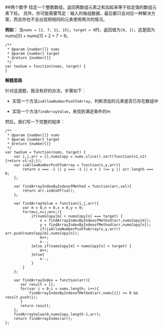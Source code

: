 ##两个数字
给定一个整数数组，返回两数组元素之和加起来等于给定值的数组元素下标。
另外，你可能需要笃定：输入的每组数据，最后都只会对应一种解决方案，而且你也不会出现把相同的元素使用两次的情况。

**例如：**
当`nums = [2, 7, 11, 15]`，`target = 9`时，返回值为`[0, 1]`，这是因为nums[0] + nums[1] = 2 + 7 = 9。
```
/**
 * @param {number[]} nums
 * @param {number} target
 * @return {number[]}
 */
var twoSum = function(nums, target) {
}
```

**解题思路**

针对这道题，我没有好的办法，步骤如下：

- 实现一个方法`isAllowNumberPushToArray`，判断添加的元素是否已存在数组中

- 实现一个方法`findArrayValue`，来找到满足条件的m

然后，我们写一下完整的程序：
```
/**
 * @param {number[]} nums
 * @param {number} target
 * @return {number[]}
 */
var twoSum = function(nums, target) {
    var i,j,arr = [],numsCopy = nums.slice().sort(function(v1,v2){return v1-v2;});
    var isAllowNumberPushToArray = function(x,y,arr){
        return x === -1 || y === -1 || x + 1 !== y || arr.length === 0;
    };

    var findArrayIndexByIndexofMethod = function(arr,val){
        return arr.indexOf(val);
    };

    var findArrayValue = function(i,j,arr){
        var m = 0,n = 0,x = 0,y = 0;
        for(m=i,n=j;m<n;){
            if(numsCopy[m] + numsCopy[n] === target) {
                x = findArrayIndexByIndexofMethod(arr,numsCopy[m]);
                y = findArrayIndexByIndexofMethod(arr,numsCopy[n]);
                if(isAllowNumberPushToArray(x,y,arr)) arr.push(numsCopy[m],numsCopy[n]);
                m++;
                n--;
            }else if(numsCopy[m] + numsCopy[n] < target) {
                m++;
            }else{
                n--;
            }
        }     
    };

    var findArrayIndex = function(arr){
       var result = [];
       for(var i = 0;i < nums.length; i++){
           findArrayIndexByIndexofMethod(arr,nums[i]) >= 0 && result.push(i);
       }
       return result;
    };
    findArrayValue(0,numsCopy.length-1,arr);
    return findArrayIndex(arr);
};
```




